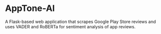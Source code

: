 # AppTone-AI
A Flask-based web application that scrapes Google Play Store reviews and uses VADER and RoBERTa for sentiment analysis of app reviews.

